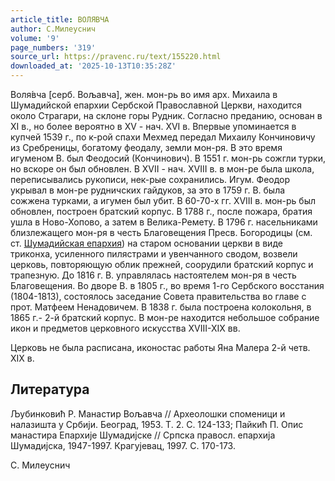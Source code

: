 ```yaml
---
article_title: ВОЛЯВЧА
author: С.Милеуснич
volume: '9'
page_numbers: '319'
source_url: https://pravenc.ru/text/155220.html
downloaded_at: '2025-10-13T10:35:28Z'
---
```


Воля́вча [серб. Вољавча], жен. мон-рь во имя арх. Михаила в Шумадийской епархии Сербской Православной Церкви, находится около Страгари, на склоне горы Рудник. Согласно преданию, основан в XI в., но более вероятно в XV - нач. XVI в. Впервые упоминается в купчей 1539 г., по к-рой спахи Мехмед передал Михаилу Кончиновичу из Сребреницы, богатому феодалу, земли мон-ря. В это время игуменом В. был Феодосий (Кончинович). В 1551 г. мон-рь сожгли турки, но вскоре он был обновлен. В XVII - нач. XVIII в. в мон-ре была школа, переписывались рукописи, нек-рые сохранились. Игум. Феодор укрывал в мон-ре рудничских гайдуков, за это в 1759 г. В. была сожжена турками, а игумен был убит. В 60-70-х гг. XVIII в. мон-рь был обновлен, построен братский корпус. В 1788 г., после пожара, братия ушла в Ново-Хопово, а затем в Велика-Ремету. В 1796 г. насельниками близлежащего мон-ря в честь Благовещения Пресв. Богородицы (см. ст. [Шумадийская епархия](<https://pravenc.ru/text/Шумадийская епархия.html>)) на старом основании церкви в виде триконха, усиленного пилястрами и увенчанного сводом, возвели церковь, повторяющую облик прежней, соорудили братский корпус и трапезную. До 1816 г. В. управлялась настоятелем мон-ря в честь Благовещения. Во дворе В. в 1805 г., во время 1-го Сербского восстания (1804-1813), состоялось заседание Совета правительства во главе с прот. Матфеем Ненадовичем. В 1838 г. была построена колокольня, в 1865 г.- 2-й братский корпус. В мон-ре находится небольшое собрание икон и предметов церковного искусства XVIII-XIX вв.

Церковь не была расписана, иконостас работы Яна Малера 2-й четв. XIX в.

## Литература

Љубинковић Р. Манастир Вољавча // Археолошки споменици и налазишта у Србиjи. Београд, 1953. Т. 2. С. 124-133; Пайкић П. Опис манастира Епархиjе Шумадиjске // Српска правосл. епархиjа Шумадиjска, 1947-1997. Крагуjевац, 1997. С. 170-173.

С.  Милеуснич

